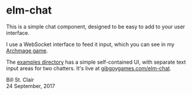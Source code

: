# elm-chat

This is a simple chat component, designed to be easy to add to your user interface.

I use a WebSocket interface to feed it input, which you can see in my [Archmage game](https://github.com/billstclair/archmage/).

The [examples directory](examples/) has a simple self-contained UI, with separate text input areas for two chatters. It's live at [gibgoygames.com/elm-chat](https://gibgoygames.com/elm-chat/).

Bill St. Clair<br/>
24 September, 2017
